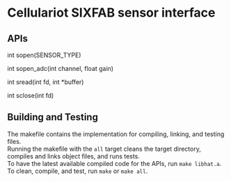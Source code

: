 # Cellulariot SIXFAB sensor interface

## APIs
int sopen(SENSOR_TYPE)

int sopen_adc(int channel, float gain)

int sread(int fd, int *buffer)

int sclose(int fd)

## Building and Testing
The makefile contains the implementation for compiling, linking, and testing files.<br>
Running the makefile with the `all` target cleans the target directory, compiles and links object files, and runs tests.<br>
To have the latest available compiled code for the APIs, run `make libhat.a`.<br>
To clean, compile, and test, run `make` or `make all`.
